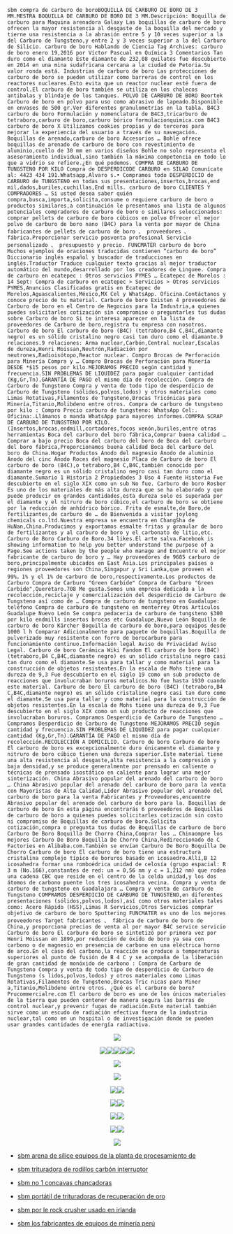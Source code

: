 
```
sbm compra de carburo de boroBOQUILLA DE CARBURO DE BORO DE 3 MM.MESTRA BOQUILLA DE CARBURO DE BORO DE 3 MM.Descripción: Boquilla de carburo para Maquina arenadora Galaxy Las boquillas de carburo de boro ofrecen la mayor resistencia al desgaste de la boquilla del mercado y tierne una resistencia a la abrasión entre 5 y 10 veces superior a la del Carburo de Tungsteno,y entre 2 y 3 veces superior a la del Carburo de Silicio. carburo de boro Hablando de Ciencia Tag Archives: carburo de boro enero 19,2016 por Víctor Pascual en Química 3 Comentarios Tan duro como el diamante Este diamante de 232,08 quilates fue descubierto en 2014 en una mina sudafricana cercana a la ciudad de Petoria.Su valor ronda está. Industrias de carburo de boro Las protecciones de carburo de boro se pueden utilizar como barreras de control en los reactores nucleares.Esto evita que un reactor nuclear esté fuera de control.El carburo de boro también se utiliza en los chalecos antibalas y blindaje de los tanques. POLVO DE CARBURO DE BORO Beortek Carburo de boro en polvo para uso como abrasivo de lapeado.Disponible en envases de 500 gr.Ver diferentes granulometrías en la tabla. B4C3 carburo de boro Formulación y nomenclatura de B4C3,tricarburo de tetraboro,carburo de boro,carburo bórico formulacionquimica.com B4C3 carburo de boro X Utilizamos cookies propias y de terceros para mejorar la experiencia del usuario a través de su navegación. Boquillas de arenado,carburo de boro Accesorios … Bohle ofrece boquillas de arenado de carburo de boro con revestimiento de aluminio,cuello de 30 mm en varios diseños Bohle no solo representa el asesoramiento individual,sino también la máxima competencia en todo lo que a vidrio se refiere.¿En qué podemos. COMPRA DE CARBURO DE TUNGSTENO POR KILO Compra de DESPERDICODE CARBURO en SILAO Comunícate al: 4423 434 191.Whatsapp,Alvaro s.• Compramos todo DESPERDICIO de CARBURO de TUNGSTENO en todas sus presentaciones,insertos,brocas,end mil,dados,buriles,cuchillas,End mills. carburo de boro CLIENTES Y COMPRADORES … Si usted desea saber quién compra,busca,importa,solicita,consume o requiere carburo de boro o productos similares,a continuación le presentamos una lista de algunos potenciales compradores de carburo de boro o similares seleccionados: comprar pellets de carburo de boro cúbicos en polvo Ofrecer el mejor polvo de carburo de boro nano (B4C) para la venta por mayor de China fabricantes de pellets de carburo de boro 、 proveedores 、 fábrica.Proporcionar servicio posventa profesional Servicio personalizado 、 presupuesto y precio. FUNCMATER carburo de boro Muchos ejemplos de oraciones traducidas contienen “carburo de boro” Diccionario inglés español y buscador de traducciones en inglés.Traductor Traduce cualquier texto gracias al mejor traductor automático del mundo,desarrollado por los creadores de Linguee. Compra de carburo en ecatepec : Otros servicios PYMES … Ecatepec de Morelos : 14 Sept: Compra de carburo en ecatepec > Servicios > Otros servicios PYMES,Anuncios Clasificados gratis en Ecatepec de Morelos,Aguascalientes,México,MX Cel y WhatsApp. Oficina.Contáctanos y conoce precio de tu material. Carburo de boro Existen 4 proveedores de Carburo de boro en el Centro de Negocios para la Industria,a quienes puedes solicitarles cotización sin compromiso o preguntarles tus dudas sobre Carburo de boro Si te interesa aparecer en la lista de proveedores de Carburo de boro,registra tu empresa con nosotros. Carburo de boro El carburo de boro (B4C) (tetraboro,B4 C,B4C,diamante negro) es un sólido cristalino negro casi tan duro como el diamante.9 relaciones.9 relaciones: Arma nuclear,Carbón,Central nuclear,Escalas de dureza,Henri Moissan,Neutrón,Radiación por neutrones,Radioisótopo,Reactor nuclear. Compro Brocas de Perforación para Minería Compra y … Compro Brocas de Perforación para Minería DESDE *$15 pesos por kilo.MEJORAMOS PRECIO según cantidad y frecuencia.SIN PROBLEMAS DE LIQUIDEZ para pagar cualquier cantidad (Kg,Gr,Tn).GARANTÍA DE PAGO el mismo día de recolección. Compra de Carburo de Tungsteno Compra y venta de todo tipo de desperdicio de Carburo de Tungsteno (sólidos,polvos,lodos) y otros materiales como Limas Rotativas,Filamentos de Tungsteno,Brocas Tricónicas para Minería,Titanio,Molibdeno entre otros. Compra de carburo de tungsteno por kilo : Compro Precio carburo de tungsteno: WhatsApp Cel:. Oficina:.Llámanos o manda WhatsApp para mayores informes.COMPRA SCRAP DE CARBURO DE TUNGSTENO POR KILO.(Insertos,brocas,endmill,cortadores,focos xenón,buriles,entre otras herramientas Boca del carburo del boro fábrica,Comprar buena calidad … Comprar a bajo precio Boca del carburo del boro de Boca del carburo del boro fábrica,Proporcionamos buena calidad Boca del carburo del boro de China.Hogar Productos Ánodo del magnesio Ánodo de aluminio Ánodo del cinc Ánodo Roces del magnesio Placa de Carburo de boro El carburo de boro (B4C),o tetraboro,B4 C,B4C,también conocido por diamante negro es un sólido cristalino negro casi tan duro como el diamante.Sumario 1 Historia 2 Propiedades 3 Uso 4 Fuente Historia Fue descubierto en el siglo XIX como un sub No fue. Carburo de boro Rosber Es uno de los materiales de más alta dureza que se ha elaborado y que puede producir en grandes cantidades,esta dureza solo es superada por el diamante y el nitruro de boro cúbico,el carburo de boro se obtiene por la reducción de anhídrico bórico. Frita de esmalte,de Boro,de fertilizantes,de carburo de … de Bienvenida a visitar joylong chemicals co.ltd.Nuestra empresa se encuentra en ChangSha de HuNan,China.Producimos y exportamos esmalte fritas y granular de boro de fertilizantes y al carburo de boro y el carbonato de litio,etc. Carburo de Boro Carburo de Boro.34 likes.El arte salva.Facebook is showing information to help you better understand the purpose of a Page.See actions taken by the people who manage and Encuentre el mejor fabricante de carburo de boro y … Hay proveedores de 9685 carburo de boro,principalmente ubicados en East Asia.Los principales países o regiones proveedores son China,Singapur y Sri Lanka,que proveen el 99%，1% y el 1% de carburo de boro,respectivamente.Los productos de Carburo Compra de Carburo "Green Carbide" Compra de Carburo "Green Carbide",Querétaro.708 Me gusta.Somos una empresa dedicada a la recolección,reciclaje y comercialización del desperdicio de Carburo de Tungsteno así como de … Compra de carburo de tungsteno en Guadalupe: teléfono Compra de carburo de tungsteno en monterrey Otros Artículos Guadalupe Nuevo León Se compra pedaceria de carburo de tungsteno $300 por kilo endmills insertos brocas etc Guadalupe,Nuevo León Boquilla de carburo de boro Kärcher Boquilla de carburo de boro,para equipos desde 1000 l h Comparar Adicionalmente para paquete de boquillas.Boquilla de pulverizado muy resistente con forro de borocarburo para funcionamiento continuo.Información legal Aviso de Privacidad Aviso Legal. Carburo de boro Cerámica Wiki Fandom El carburo de boro (B4C) (tetraboro,B4 C,B4C,diamante negro) es un sólido cristalino negro casi tan duro como el diamante.Se usa para tallar y como material para la construcción de objetos resistentes.En la escala de Mohs tiene una dureza de 9,3 Fue descubierto en el siglo 19 como un sub producto de reacciones que involucraban boruros metalicos.No fue hasta 1930 cuando este material. Carburo de boro El carburo de boro (B4C) (tetraboro,B4 C,B4C,diamante negro) es un sólido cristalino negro casi tan duro como el diamante.Se usa para tallar y como material para la construcción de objetos resistentes.En la escala de Mohs tiene una dureza de 9,3 Fue descubierto en el siglo XIX como un sub producto de reacciones que involucraban boruros. Compramos Desperdicio de Carburo de Tungsteno … Compramos Desperdicio de Carburo de Tungsteno MEJORAMOS PRECIO según cantidad y frecuencia.SIN PROBLEMAS DE LIQUIDEZ para pagar cualquier cantidad (Kg,Gr,Tn).GARANTÍA DE PAGO el mismo día de recolección.RECOLECCIÓN A DOMICILIO. Carburo de boro Carburo de boro El carburo de boro es excepcionalmente duro únicamente el diamante y nitruro de boro cúbico tienen una dureza superior.Este material tiene una alta resistencia al desgaste,alta resistencia a la compresión y baja densidad,y se produce generalmente por prensado en caliente o técnicas de prensado isostático en caliente para lograr una mejor sinterización. China Abrasivo popular del arenado del carburo de boro … China Abrasivo popular del arenado del carburo de boro para la venta con Mayoristas de Alta Calidad,Líder Abrasivo popular del arenado del carburo de boro para la venta Fabricantes y Proveedores,encuentre Abrasivo popular del arenado del carburo de boro para la. Boquillas de carburo de boro En esta página encontrarás 6 proveedores de Boquillas de carburo de boro a quienes puedes solicitarles cotización sin costo ni compromiso de Boquillas de carburo de boro.Solicita cotización,compra o pregunta tus dudas de Boquillas de carburo de boro Carburo De Boro Boquilla De Chorro China,Comprar los … Chinaompre los mejores Carburo De Boro Boquilla De Chorro China,Redireccionado de C Factories en Alibaba.com.También se envían Carburo De Boro Boquilla De Chorro Carburo de boro El carburo de boro tiene una estructura cristalina complejo típico de boruros basado en icosaedro.Allí,B 12 icosahedra formar una romboédrica unidad de celosía (grupo espacial: R 3 m (No.166),constantes de red: un = 0,56 nm y c = 1,212 nm) que rodea una cadena CBC que reside en el centro de la celda unidad,y los dos átomos de carbono puente los tres icosahedra vecina. Compra y venta de carburo de tungsteno en Guadalajara … Compra y venta de carburo de Tungsteno COMPRAMOS DESPERDICIO DE CARBURO DE TUNGSTENO,en diferentes presentaciones (sólidos,polvos,lodos),así como otros materiales tales como: Acero Rápido (HSS),Limas R Servicios,Otros Servicios comprar objetivo de carburo de boro Sputtering FUNCMATER es uno de los mejores proveedores Target fabricantes 、 fábrica de carburo de boro de China,y proporciona precios de venta al por mayor B4C service servicio Carburo de boro El carburo de boro se sintetizó por primera vez por Henri Moissan en 1899,por reducción de óxido de boro ya sea con carbono o de magnesio en presencia de carbono en una eléctrica horno de arco.En el caso del carbono,la reacción se produce a temperaturas superiores al punto de fusión de B 4 C y se acompaña de la liberación de gran cantidad de monóxido de carbono : Compra de Carburo de Tungsteno Compra y venta de todo tipo de desperdicio de Carburo de Tungsteno (s lidos,polvos,lodos) y otros materiales como Limas Rotativas,Filamentos de Tungsteno,Brocas Tric nicas para Miner a,Titanio,Molibdeno entre otros. ¿Qué es el carburo de boro? Prucommercialre.com El carburo de boro es uno de los únicos materiales de la tierra que pueden contener de manera segura las barras de control nuclear,y prevenir fugas de radiación.Este material también sirve como un escudo de radiación efectiva fuera de la industria nuclear,tal como en un hospital o de investigación donde se pueden usar grandes cantidades de energía radiactiva. 
```

<div align="center">

<a href="https://es-crusher.shibang-china.com/github&k=sbm+compra+de+carburo+de+boro"><img src="https://static.shibang-china.com/es/crusher/logo.jpg"></a>

<a href="https://es-crusher.shibang-china.com/github&k=sbm+compra+de+carburo+de+boro"><img src="https://static.shibang-china.com/es/crusher/index.jpg"></a><a href="https://es-crusher.shibang-china.com/material.htmlgithub&k=sbm+compra+de+carburo+de+boro"><img src="https://static.shibang-china.com/es/crusher/material.jpg"></a><a href="https://es-crusher.shibang-china.com/application.htmlgithub&k=sbm+compra+de+carburo+de+boro"><img src="https://static.shibang-china.com/es/crusher/application.jpg"></a><a href="https://es-crusher.shibang-china.com/aboutus.htmlgithub&k=sbm+compra+de+carburo+de+boro"><img src="https://static.shibang-china.com/es/crusher/aboutus.jpg"></a><a href="https://es-crusher.shibang-china.com/contact.htmlgithub&k=sbm+compra+de+carburo+de+boro"><img src="https://static.shibang-china.com/es/crusher/contact.jpg"></a>

<a href="https://es-crusher.shibang-china.com/github&k=sbm+compra+de+carburo+de+boro"><img src="https://static.shibang-china.com/es/crusher/banner.jpg"></a>

<a href="https://swt.shibang-china.com/github&k=sbm+compra+de+carburo+de+boro"><img src="https://static.shibang-china.com/es/crusher/text.jpg"></a>

<a href="https://swt.shibang-china.com/github&k=sbm+compra+de+carburo+de+boro"><img src="https://static.shibang-china.com/es/crusher/chat.jpg"></a><a href="https://es-crusher.shibang-china.com/contact.htmlgithub&k=sbm+compra+de+carburo+de+boro"><img src="https://static.shibang-china.com/es/crusher/message.jpg"></a>

<a href="https://es-crusher.shibang-china.com/products/pe.htmlgithub&k=sbm+compra+de+carburo+de+boro"><img src="https://static.shibang-china.com/es/crusher/pe.jpg"></a><a href="https://es-crusher.shibang-china.com/products/pf.htmlgithub&k=sbm+compra+de+carburo+de+boro"><img src="https://static.shibang-china.com/es/crusher/pf.jpg"></a>

<a href="https://es-crusher.shibang-china.com/products/hpt.htmlgithub&k=sbm+compra+de+carburo+de+boro"><img src="https://static.shibang-china.com/es/crusher/hpt.jpg"></a><a href="https://es-crusher.shibang-china.com/products/vsi.htmlgithub&k=sbm+compra+de+carburo+de+boro"><img src="https://static.shibang-china.com/es/crusher/vsi.jpg"></a>

<a href="https://es-crusher.shibang-china.com/products/klv.htmlgithub&k=sbm+compra+de+carburo+de+boro"><img src="https://static.shibang-china.com/es/crusher/klv.jpg"></a><a href="https://es-crusher.shibang-china.com/products/portable.htmlgithub&k=sbm+compra+de+carburo+de+boro"><img src="https://static.shibang-china.com/es/crusher/portable.jpg"></a>

<a href="https://swt.shibang-china.com/github&k=sbm+compra+de+carburo+de+boro"><img src="https://static.shibang-china.com/es/crusher/case.jpg"></a>

</div>


* [sbm arena de sílice equipos de la planta de procesamiento de](sbm%20arena%20de%20s%C3%ADlice%20equipos%20de%20la%20planta%20de%20procesamiento%20de.md)

* [sbm trituradora de rodillos carbón interruptor](sbm%20trituradora%20de%20rodillos%20carb%C3%B3n%20interruptor.md)

* [sbm no 1 concavas chancadoras](sbm%20no%201%20concavas%20chancadoras.md)

* [sbm portátil de trituradoras de recuperación de oro](sbm%20port%C3%A1til%20de%20trituradoras%20de%20recuperaci%C3%B3n%20de%20oro.md)

* [sbm por le rock crusher usado en irlanda](sbm%20por%20le%20rock%20crusher%20usado%20en%20irlanda.md)

* [sbm los fabricantes de equipos de minería perú](sbm%20los%20fabricantes%20de%20equipos%20de%20miner%C3%ADa%20per%C3%BA.md)